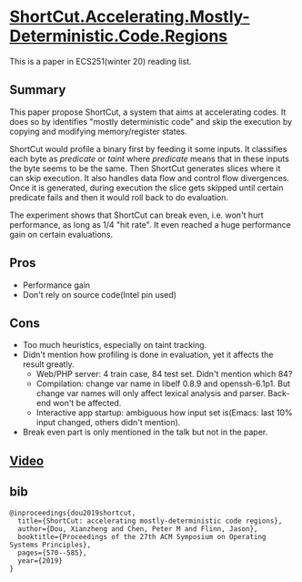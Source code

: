 # [ShortCut.Accelerating.Mostly-Deterministic.Code.Regions](https://dl.acm.org/doi/pdf/10.1145/3341301.3359659)

This is a paper in ECS251(winter 20) reading list.

## Summary

This paper propose ShortCut, a system that aims at accelerating codes. 
It does so by identifies "mostly deterministic code" and skip the execution by copying and modifying memory/register states.

ShortCut would profile a binary first by feeding it some inputs. 
It classifies each byte as _predicate_ or _taint_ where _predicate_ means that in these inputs the byte seems to be the same.
Then ShortCut generates slices where it can skip execution. 
It also handles data flow and control flow divergences.
Once it is generated, during execution the slice gets skipped until certain predicate fails and then it would roll back to do evaluation.

The experiment shows that ShortCut can break even, i.e. won't hurt performance, as long as 1/4 "hit rate". 
It even reached a huge performance gain on certain evaluations.

## Pros

- Performance gain
- Don't rely on source code(Intel pin used)

## Cons

- Too much heuristics, especially on taint tracking.
- Didn't mention how profiling is done in evaluation, yet it affects the result greatly.
	- Web/PHP server: 4 train case, 84 test set. Didn't mention which 84?
	- Compilation: change var name in libelf 0.8.9 and openssh-6.1p1. But change var names will only affect lexical analysis and parser. Back-end won't be affected. 
	- Interactive app startup: ambiguous how input set is(Emacs: last 10% input changed, others didn't mention). 
- Break even part is only mentioned in the talk but not in the paper.

## [Video](https://sosp19.rcs.uwaterloo.ca/videos/D3-S3-P2.mp4)

## bib
```
@inproceedings{dou2019shortcut,
  title={ShortCut: accelerating mostly-deterministic code regions},
  author={Dou, Xianzheng and Chen, Peter M and Flinn, Jason},
  booktitle={Proceedings of the 27th ACM Symposium on Operating Systems Principles},
  pages={570--585},
  year={2019}
}
```